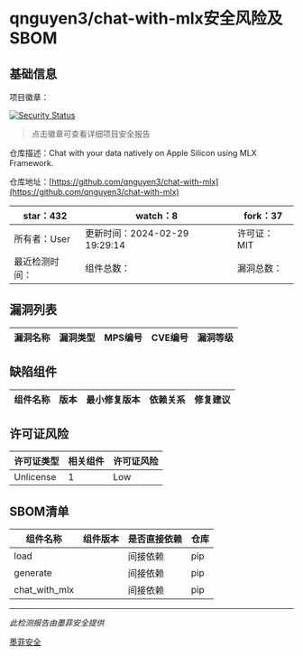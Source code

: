 # qnguyen3/chat-with-mlx安全风险及SBOM

## 基础信息

项目徽章：

[![Security Status](https://www.murphysec.com/platform3/v31/badge/1763277302921830400.svg)](https://www.murphysec.com/console/report/1763277153847877632/1763277302921830400)

> 点击徽章可查看详细项目安全报告

仓库描述：Chat with your data natively on Apple Silicon using MLX Framework.

仓库地址：[https://github.com/qnguyen3/chat-with-mlx](https://github.com/qnguyen3/chat-with-mlx)

| star：432 | watch：8 | fork：37 |
| ----------- | -------------- | ------------ |
| 所有者：User | 更新时间：2024-02-29 19:29:14 | 许可证：MIT |
| 最近检测时间： | 组件总数： | 漏洞总数： |




## 漏洞列表

| 漏洞名称 | 漏洞类型 | MPS编号 | CVE编号 | 漏洞等级 |
| ------- | ------ | ------- | ------ | ----- |





## 缺陷组件

| 组件名称 | 版本 | 最小修复版本 | 依赖关系 | 修复建议 |
| -------- | ---- | ------------ | -------- | -------- |





## 许可证风险

| 许可证类型 | 相关组件 | 许可证风险 |
| ---------- | -------- | ---------- |
|Unlicense|1|Low|




## SBOM清单

| 组件名称 | 组件版本 | 是否直接依赖 | 仓库 |
| -------- | -------- | ------------ | ---- |
|load||间接依赖|pip|
|generate||间接依赖|pip|
|chat_with_mlx||间接依赖|pip|


------

*此检测报告由墨菲安全提供*

[墨菲安全](www.murphysec.com)